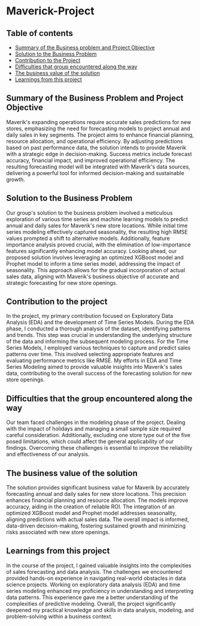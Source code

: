 # Maverick-Project

## Table of contents
- [Summary of the Business problem and Project Objective](#Summary-of-the-Business-problem-and-Project-objective)
- [Solution to the Business Problem](#Solution-to-the-Business-Problem)
- [Contribution to the Project](#Contribution-to-the-Project)
- [Difficulties that group encountered along the way](#Difficulties-that-group-encountered-along-the-way)
- [The business value of the solution](#The-business-value-of-the-solution)
- [Learnings from this project](#Learnings-from-this-project)


## Summary of the Business Problem and Project Objective
Maverik's expanding operations require accurate sales predictions for new stores, emphasizing the need for forecasting models to project annual and daily sales in key segments. The project aims to enhance financial planning, resource allocation, and operational efficiency. By adjusting predictions based on past performance data, the solution intends to provide Maverik with a strategic edge in decision-making. Success metrics include forecast accuracy, financial impact, and improved operational efficiency. The resulting forecasting model will be integrated with Maverik's data sources, delivering a powerful tool for informed decision-making and sustainable growth.


## Solution to the Business Problem
Our group's solution to the business problem involved a meticulous exploration of various time series and machine learning models to predict annual and daily sales for Maverik's new store locations. While initial time series modeling effectively captured seasonality, the resulting high RMSE values prompted a shift to alternative models. Additionally, feature importance analysis proved crucial, with the elimination of low-importance features significantly enhancing model accuracy. Looking ahead, our proposed solution involves leveraging an optimized XGBoost model and Prophet model to inform a time series model, addressing the impact of seasonality. This approach allows for the gradual incorporation of actual sales data, aligning with Maverik's business objective of accurate and strategic forecasting for new store openings.


## Contribution to the project
In the project, my primary contribution focused on Exploratory Data Analysis (EDA) and the development of Time Series Models. During the EDA phase, I conducted a thorough analysis of the dataset, identifying patterns and trends. This step was crucial in understanding the underlying structure of the data and informing the subsequent modeling process. For the Time Series Models, I employed various techniques to capture and predict sales patterns over time. This involved selecting appropriate features and evaluating performance metrics like RMSE. My efforts in EDA and Time Series Modeling aimed to provide valuable insights into Maverik's sales data, contributing to the overall success of the forecasting solution for new store openings.


## Difficulties that the group encountered along the way
Our team faced challenges in the modeling phase of the project. Dealing with the impact of holidays and managing a small sample size required careful consideration. Additionally, excluding one store type out of the five posed limitations, which could affect the general applicability of our findings. Overcoming these challenges is essential to improve the reliability and effectiveness of our analysis.


## The business value of the solution
The solution provides significant business value for Maverik by accurately forecasting annual and daily sales for new store locations. This precision enhances financial planning and resource allocation. The models improve accuracy, aiding in the creation of reliable ROI. The integration of an optimized XGBoost model and Prophet model addresses seasonality, aligning predictions with actual sales data. The overall impact is informed, data-driven decision-making, fostering sustained growth and minimizing risks associated with new store openings.

## Learnings from this project
In the course of the project, I gained valuable insights into the complexities of sales forecasting and data analysis. The challenges we encountered provided hands-on experience in navigating real-world obstacles in data science projects. Working on exploratory data analysis (EDA) and time series modeling enhanced my proficiency in understanding and interpreting data patterns. This experience gave me a better understanding of the complexities of predictive modeling. Overall, the project significantly deepened my practical knowledge and skills in data analysis, modeling, and problem-solving within a business context.
